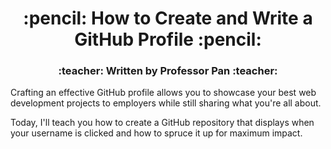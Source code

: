 <h1 align="center"> :pencil: How to Create and Write a GitHub Profile :pencil: </h1>
<h3 align="center"> :teacher: Written by Professor Pan :teacher: </h3>

Crafting an effective GitHub profile allows you to showcase your best web development projects to employers while still sharing what you're all about. 

Today, I'll teach you how to create a GitHub repository that displays when your username is clicked and how to spruce it up for maximum impact. 
